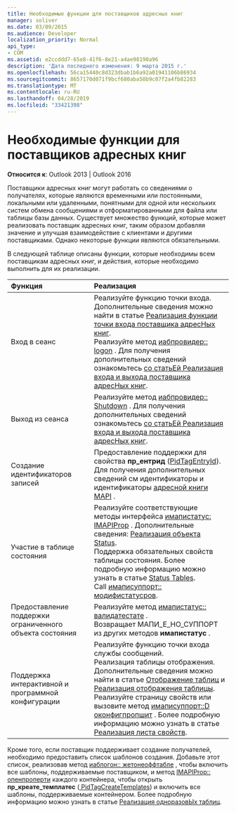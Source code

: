 ```yaml
---
title: Необходимые функции для поставщиков адресных книг
manager: soliver
ms.date: 03/09/2015
ms.audience: Developer
localization_priority: Normal
api_type:
- COM
ms.assetid: e2ccddd7-65e8-41f6-8e21-a4ae98190a96
description: 'Дата последнего изменения: 9 марта 2015 г.'
ms.openlocfilehash: 56ca15440c8d323dbab1b6a92a01941106b86934
ms.sourcegitcommit: 8657170d071f9bcf680aba50b9c07f2a4fb82283
ms.translationtype: MT
ms.contentlocale: ru-RU
ms.lasthandoff: 04/28/2019
ms.locfileid: "33421398"
---
```

# <a name="required-features-for-address-book-providers"></a>Необходимые функции для поставщиков адресных книг

  
  
**Относится к**: Outlook 2013 | Outlook 2016 
  
Поставщики адресных книг могут работать со сведениями о получателях, которые являются временными или постоянными, локальными или удаленными, понятными для одной или нескольких систем обмена сообщениями и отформатированными для файла или таблицы базы данных. Существует множество функций, которые может реализовать поставщик адресных книг, таким образом добавляя значение и улучшая взаимодействие с клиентами и другими поставщиками. Однако некоторые функции являются обязательными.
  
В следующей таблице описаны функции, которые необходимы всем поставщикам адресных книг, и действия, которые необходимо выполнить для их реализации.
  
|**Функция**|**Реализация**|
|:-----|:-----|
|Вход в сеанс  <br/> | Реализуйте функцию точки входа. Дополнительные сведения можно найти в статье [Реализация функции точки входа поставщика адресНых книг](implementing-an-address-book-provider-entry-point-function.md).  <br/>  Реализуйте метод [иабпровидер:: logon](iabprovider-logon.md) . Для получения дополнительных сведений ознакомьтесь [со статьЕй Реализация входа и выхода поставщика адресНых книг](implementing-address-book-provider-logon-and-logoff.md).  <br/> |
|Выход из сеанса  <br/> |Реализуйте метод [иабпровидер:: Shutdown](iabprovider-shutdown.md) . Для получения дополнительных сведений ознакомьтесь [со статьЕй Реализация входа и выхода поставщика адресНых книг](implementing-address-book-provider-logon-and-logoff.md).  <br/> |
|Создание идентификаторов записей  <br/> |Предоставление поддержки для свойства **пр_ентрид** ([PidTagEntryId](pidtagentryid-canonical-property.md)). Для получения дополнительных сведений см идентификаторы и идентификаторы [адресной книги](address-book-identifiers.md) [MAPI](mapi-entry-identifiers.md) .  <br/> |
|Участие в таблице состояния  <br/> | Реализуйте соответствующие методы интерфейса [имапистатус: IMAPIProp](imapistatusimapiprop.md) . Дополнительные сведения: [Реализация объекта Status](status-object-implementation.md).  <br/>  Поддержка обязательных свойств таблицы состояния. Более подробную информацию можно узнать в статье [Status Tables](status-tables.md).  <br/>  Call [имаписуппорт:: модифистатусров](imapisupport-modifystatusrow.md).  <br/> |
|Предоставление поддержки ограниченного объекта состояния  <br/> | Реализуйте метод [имапистатус:: валидатестате](imapistatus-validatestate.md) .  <br/>  Возвращает МАПИ_Е_НО_СУППОРТ из других методов **имапистатус** .  <br/> |
|Поддержка интерактивной и программной конфигурации  <br/> | Реализуйте функцию точки входа службы сообщений.  <br/>  Реализация таблицы отображения. Дополнительные сведения можно найти в статье [Отображение таблиц](display-tables.md) и [Реализация отображения таблицы](display-table-implementation.md).  <br/>  Реализуйте страницу свойств или вызовите метод [имаписуппорт::D оконфигпропшит](imapisupport-doconfigpropsheet.md) . Более подробную информацию можно узнать в статье [Реализация листа свойств](property-sheet-implementation.md).  <br/> |
   
Кроме того, если поставщик поддерживает создание получателей, необходимо предоставить список шаблонов создания. Добавьте этот список, реализовав метод [иаблогон:: жетонеоффтабле](iablogon-getoneofftable.md) , чтобы включить все шаблоны, поддерживаемые поставщиком, и метод [IMAPIProp:: опенпроперти](imapiprop-openproperty.md) каждого контейнера, чтобы открыть **пр_креате_темплатес** ([ PidTagCreateTemplates](pidtagcreatetemplates-canonical-property.md)) и включить все шаблоны, поддерживаемые контейнером. Более подробную информацию можно узнать в статье [Реализация одноразовЫх таблиц](implementing-one-off-tables.md).
  

